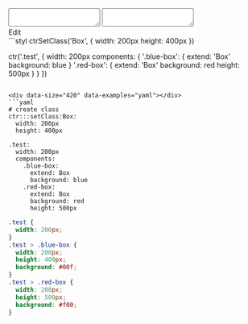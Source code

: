 <!-- gen:false -->

<div data-size="420" class="code-cont" data-example="with-data">
    <div class="code">
        <div class="code-wrap">
            <textarea id="stylus"></textarea>
            <textarea id="css"></textarea>
            <div class="edit-code">
                <span>Edit</span>
            </div>
        </div>
    </div>
</div>

<div data-size="420" data-examples="stylus"></div>
```styl
ctrSetClass('Box', {
  width: 200px
  height: 400px
})

ctr('.test', {
  width: 200px
  components: {
    '.blue-box': {
      extend: 'Box'
      background: blue
    }
    '.red-box': {
      extend: 'Box'
      background: red
      height: 500px
    }
  }
})
```

<div data-size="420" data-examples="yaml"></div>
```yaml
# create class
ctr:::setClass:Box:
  width: 200px
  height: 400px

.test:
  width: 200px
  components:
    .blue-box:
      extend: Box
      background: blue
    .red-box:
      extend: Box
      background: red
      height: 500px
```


```css
.test {
  width: 200px;
}
.test > .blue-box {
  width: 200px;
  height: 400px;
  background: #00f;
}
.test > .red-box {
  width: 200px;
  height: 500px;
  background: #f00;
}
```
<div class="cf"></div>
